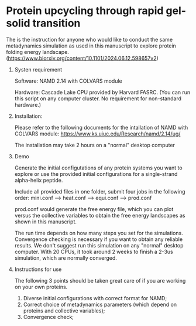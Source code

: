# Protein upcycling through rapid gel-solid transition

The is the instruction for anyone who would like to conduct the same metadynamics simulation as used in this manuscript to explore protein folding energy landscape. (https://www.biorxiv.org/content/10.1101/2024.06.12.598657v2)

1. Systen requirement

   Software: NAMD 2.14 with COLVARS module

   Hardware: Cascade Lake CPU provided by Harvard FASRC. (You can run this script on any computer cluster. No requirement for non-standard hardware.)

3. Installation:

   Please refer to the following documents for the intallation of NAMD with COLVARS module: https://www.ks.uiuc.edu/Research/namd/2.14/ug/

   The installation may take 2 hours on a "normal" desktop computer

3. Demo

   Generate the initial configutations of any protein systems you want to explore or use the provided initial configurations for a single-strand alpha-helix peptide.

   Include all provided files in one folder, submit four jobs in the following order: mini.conf --> heat.conf --> equi.conf --> prod.conf

   prod.conf would generate the free energy file, which you can plot versus the collective variables to obtain the free energy landscapes as shown in this manuscript.

   The run time depends on how many steps you set for the simulations. Convergence checking is necessary if you want to obtain any reliable results. We don't suggest run this simulation on any "normal" desktop computer. With 20 CPUs, it took around 2 weeks to finish a 2-3us simulation, which are normally converged.

4. Instructions for use

   The following 3 points should be taken great care of if you are working on your own proteins.

   1) Diverse initial configurations with correct format for NAMD;
   2) Correct choice of metadynamics parameters (which depend on proteins and collective variables);
   3) Convergence check;





